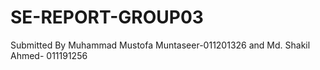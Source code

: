# SE-REPORT-GROUP03
Submitted By Muhammad Mustofa Muntaseer-011201326 and Md. Shakil Ahmed- 011191256
